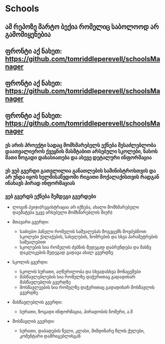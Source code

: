 # Schools

## ამ რეპოზე მარტო ბექია რომელიც საბოლოოდ არ გამომიყენებია
## ფრონტი აქ ნახეთ: https://github.com/tomriddleperevell/schoolsManager
## ფრონტი აქ ნახეთ: https://github.com/tomriddleperevell/schoolsManager
## ფრონტი აქ ნახეთ: https://github.com/tomriddleperevell/schoolsManager

### ეს არის პროექტი სადაც მომხმარებელს ექნება შესაძლებლობა დაათვალიეროს ქვეყნის მასშტაბით არსებული სკოლები, ნახოს მათი ზოგადი დახასიათება და ასევე დეტალური ინფორმაცია
### ეს ვებ გვერდი გათვლილია განათლების სამინისტროსთვის და არ უნდა იყოს ხელმისაწვდომი რიგითი მოქალაქისთვის რადგან ინახავს პირად ინფორმაციას
### ვებ გვერდს ექნება შემდეგი გვერდები
  - ლოგინ პეიჯი(რეგისტრაცია არ იქნება, ახალი მომხმარებელი დაემატება უკვე არსებული მომხმარებლის მიერ)
  - მთავარი გვერდი:
    - საძიებო პანელი რომელის საშუალებას მოგვცემს მოვძებნოთ სკოლები ქალაქების, სახელების, ნომრების და სხვა პარამეტრების საშუალებით
    - სკოლების სია რომელის ძებნის შედეგად დაბრუნდება და მასზე დაკლიკების შედეგად გადავა ახალ გვერდზე
  - სკოლის გვერდი:
    - სკოლის სურათი, აღწერილობა და სხვადასხვა მონაცემები
    - მასწავლებლების სია რომელზე დაჭერითაც გადადიხარ მასწავლებლის გვერდზე
    - მოსწავლეების სია რომელზე დაჭერითაც გადადიხარ მოსწავლის გვერდზე
   
  - მასწავლებლის გვერდი:
    - სურათი, ზოგადი ინფორმაცია, პირადობის ნომერი, ა.შ
  - მოსწავლის გვერდი:
    - სურათი, დაბადების წელი, კლასი, მიმდინარე წლის ქულები, კომენტარი დამრიგებლისგან
    
      
